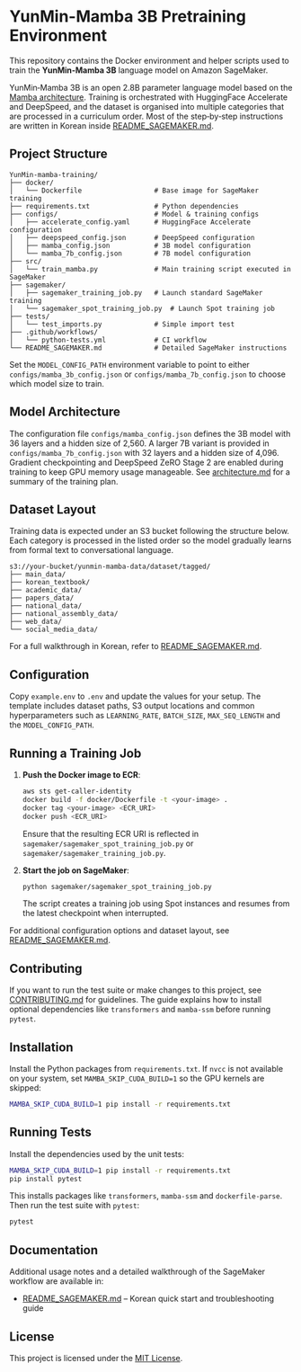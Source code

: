 # YunMin-Mamba 3B Pretraining Environment

This repository contains the Docker environment and helper scripts used to train the **YunMin-Mamba 3B** language model on Amazon SageMaker.

YunMin‑Mamba 3B is an open 2.8B parameter language model based on the [Mamba architecture](https://github.com/state-spaces/mamba).  Training is orchestrated with HuggingFace Accelerate and DeepSpeed, and the dataset is organised into multiple categories that are processed in a curriculum order.  Most of the step‑by‑step instructions are written in Korean inside [README_SAGEMAKER.md](README_SAGEMAKER.md).

## Project Structure

```
YunMin-mamba-training/
├── docker/
│   └── Dockerfile                  # Base image for SageMaker training
├── requirements.txt                # Python dependencies
├── configs/                        # Model & training configs
│   ├── accelerate_config.yaml      # HuggingFace Accelerate configuration
│   ├── deepspeed_config.json       # DeepSpeed configuration
│   ├── mamba_config.json           # 3B model configuration
│   └── mamba_7b_config.json        # 7B model configuration
├── src/
│   └── train_mamba.py              # Main training script executed in SageMaker
├── sagemaker/
│   ├── sagemaker_training_job.py   # Launch standard SageMaker training
│   └── sagemaker_spot_training_job.py  # Launch Spot training job
├── tests/
│   └── test_imports.py             # Simple import test
├── .github/workflows/
│   └── python-tests.yml            # CI workflow
└── README_SAGEMAKER.md             # Detailed SageMaker instructions
```

Set the `MODEL_CONFIG_PATH` environment variable to point to either
`configs/mamba_3b_config.json` or `configs/mamba_7b_config.json` to choose which model size
to train.

## Model Architecture

The configuration file `configs/mamba_config.json` defines the 3B model with 36 layers and a hidden size of 2,560.  A larger 7B variant is provided in `configs/mamba_7b_config.json` with 32 layers and a hidden size of 4,096.  Gradient checkpointing and DeepSpeed ZeRO Stage 2 are enabled during training to keep GPU memory usage manageable.  See [architecture.md](architecture.md) for a summary of the training plan.

## Dataset Layout

Training data is expected under an S3 bucket following the structure below.  Each category is processed in the listed order so the model gradually learns from formal text to conversational language.

```
s3://your-bucket/yunmin-mamba-data/dataset/tagged/
├── main_data/
├── korean_textbook/
├── academic_data/
├── papers_data/
├── national_data/
├── national_assembly_data/
├── web_data/
└── social_media_data/
```

For a full walkthrough in Korean, refer to [README_SAGEMAKER.md](README_SAGEMAKER.md).

## Configuration

Copy `example.env` to `.env` and update the values for your setup. The template
includes dataset paths, S3 output locations and common hyperparameters such as
`LEARNING_RATE`, `BATCH_SIZE`, `MAX_SEQ_LENGTH` and the `MODEL_CONFIG_PATH`.

## Running a Training Job

1. **Push the Docker image to ECR**:

   ```bash
   aws sts get-caller-identity
   docker build -f docker/Dockerfile -t <your-image> .
   docker tag <your-image> <ECR_URI>
   docker push <ECR_URI>
   ```

   Ensure that the resulting ECR URI is reflected in `sagemaker/sagemaker_spot_training_job.py` or `sagemaker/sagemaker_training_job.py`.

2. **Start the job on SageMaker**:

   ```bash
   python sagemaker/sagemaker_spot_training_job.py
   ```

   The script creates a training job using Spot instances and resumes from the latest checkpoint when interrupted.

For additional configuration options and dataset layout, see [README_SAGEMAKER.md](README_SAGEMAKER.md).

## Contributing

If you want to run the test suite or make changes to this project, see
[CONTRIBUTING.md](CONTRIBUTING.md) for guidelines. The guide explains how to
install optional dependencies like `transformers` and `mamba-ssm` before
running `pytest`.

## Installation

Install the Python packages from `requirements.txt`. If `nvcc` is not available
on your system, set `MAMBA_SKIP_CUDA_BUILD=1` so the GPU kernels are skipped:

```bash
MAMBA_SKIP_CUDA_BUILD=1 pip install -r requirements.txt
```

## Running Tests

Install the dependencies used by the unit tests:

```bash
MAMBA_SKIP_CUDA_BUILD=1 pip install -r requirements.txt
pip install pytest
```

This installs packages like `transformers`, `mamba-ssm` and `dockerfile-parse`.
Then run the test suite with `pytest`:

```bash
pytest
```

## Documentation

Additional usage notes and a detailed walkthrough of the SageMaker workflow are available in:

- [README_SAGEMAKER.md](README_SAGEMAKER.md) – Korean quick start and troubleshooting guide

## License

This project is licensed under the [MIT License](LICENSE).
